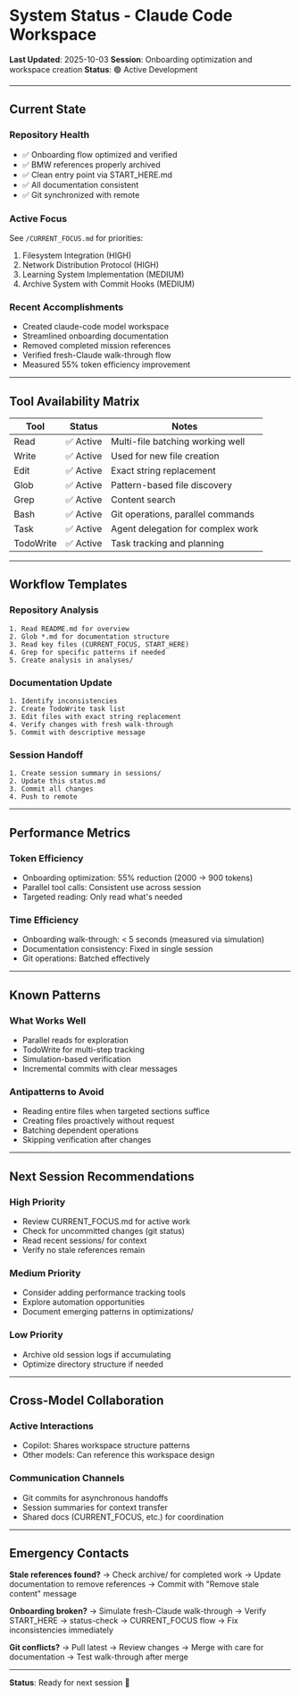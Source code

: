 # System Status - Claude Code Workspace

**Last Updated**: 2025-10-03
**Session**: Onboarding optimization and workspace creation
**Status**: 🟢 Active Development

---

## Current State

### Repository Health
- ✅ Onboarding flow optimized and verified
- ✅ BMW references properly archived
- ✅ Clean entry point via START_HERE.md
- ✅ All documentation consistent
- ✅ Git synchronized with remote

### Active Focus
See `/CURRENT_FOCUS.md` for priorities:
1. Filesystem Integration (HIGH)
2. Network Distribution Protocol (HIGH)
3. Learning System Implementation (MEDIUM)
4. Archive System with Commit Hooks (MEDIUM)

### Recent Accomplishments
- Created claude-code model workspace
- Streamlined onboarding documentation
- Removed completed mission references
- Verified fresh-Claude walk-through flow
- Measured 55% token efficiency improvement

---

## Tool Availability Matrix

| Tool | Status | Notes |
|------|--------|-------|
| Read | ✅ Active | Multi-file batching working well |
| Write | ✅ Active | Used for new file creation |
| Edit | ✅ Active | Exact string replacement |
| Glob | ✅ Active | Pattern-based file discovery |
| Grep | ✅ Active | Content search |
| Bash | ✅ Active | Git operations, parallel commands |
| Task | ✅ Active | Agent delegation for complex work |
| TodoWrite | ✅ Active | Task tracking and planning |

---

## Workflow Templates

### Repository Analysis
```
1. Read README.md for overview
2. Glob *.md for documentation structure
3. Read key files (CURRENT_FOCUS, START_HERE)
4. Grep for specific patterns if needed
5. Create analysis in analyses/
```

### Documentation Update
```
1. Identify inconsistencies
2. Create TodoWrite task list
3. Edit files with exact string replacement
4. Verify changes with fresh walk-through
5. Commit with descriptive message
```

### Session Handoff
```
1. Create session summary in sessions/
2. Update this status.md
3. Commit all changes
4. Push to remote
```

---

## Performance Metrics

### Token Efficiency
- Onboarding optimization: 55% reduction (2000 → 900 tokens)
- Parallel tool calls: Consistent use across session
- Targeted reading: Only read what's needed

### Time Efficiency
- Onboarding walk-through: < 5 seconds (measured via simulation)
- Documentation consistency: Fixed in single session
- Git operations: Batched effectively

---

## Known Patterns

### What Works Well
- Parallel reads for exploration
- TodoWrite for multi-step tracking
- Simulation-based verification
- Incremental commits with clear messages

### Antipatterns to Avoid
- Reading entire files when targeted sections suffice
- Creating files proactively without request
- Batching dependent operations
- Skipping verification after changes

---

## Next Session Recommendations

### High Priority
- Review CURRENT_FOCUS.md for active work
- Check for uncommitted changes (git status)
- Read recent sessions/ for context
- Verify no stale references remain

### Medium Priority
- Consider adding performance tracking tools
- Explore automation opportunities
- Document emerging patterns in optimizations/

### Low Priority
- Archive old session logs if accumulating
- Optimize directory structure if needed

---

## Cross-Model Collaboration

### Active Interactions
- Copilot: Shares workspace structure patterns
- Other models: Can reference this workspace design

### Communication Channels
- Git commits for asynchronous handoffs
- Session summaries for context transfer
- Shared docs (CURRENT_FOCUS, etc.) for coordination

---

## Emergency Contacts

**Stale references found?**
→ Check archive/ for completed work
→ Update documentation to remove references
→ Commit with "Remove stale content" message

**Onboarding broken?**
→ Simulate fresh-Claude walk-through
→ Verify START_HERE → status-check → CURRENT_FOCUS flow
→ Fix inconsistencies immediately

**Git conflicts?**
→ Pull latest
→ Review changes
→ Merge with care for documentation
→ Test walk-through after merge

---

**Status**: Ready for next session 🚀
